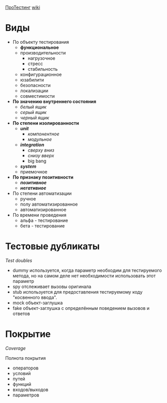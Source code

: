 [ПроТестинг](http://www.protesting.ru/testing/)
[wiki](https://ru.wikipedia.org/wiki/%D0%A2%D0%B5%D1%81%D1%82%D0%B8%D1%80%D0%BE%D0%B2%D0%B0%D0%BD%D0%B8%D0%B5_%D0%BF%D1%80%D0%BE%D0%B3%D1%80%D0%B0%D0%BC%D0%BC%D0%BD%D0%BE%D0%B3%D0%BE_%D0%BE%D0%B1%D0%B5%D1%81%D0%BF%D0%B5%D1%87%D0%B5%D0%BD%D0%B8%D1%8F)


# Виды

- По объекту тестирования
	- **функциональное**
	- производительности
		- нагрузочное
		- стресс
		- стабильность
	- конфигурационное
	- юзабилити
	- безопасности
	- локализации
	- совместимости
- **По значению внутреннего состояния**
	- *белый ящик*
	- *серый ящик*
	- *черный ящик*
- **По степени изолированности**
	- ***unit***
		- *компонентное*
		- *модульное*
	- ***integration***
		- *сверху вниз*
		- *снизу вверх*
		- big bang
	- ***system***
	- приемочное
- **По признаку позитивности**
	- ***позитивное***
	- ***негативное***
- По степени автоматизации
	- ручное
	- полу автоматизированное
	- автоматизированное
- По времени проведения
	- альфа - тестирование
	- бета - тестирование


# Тестовые дубликаты
*Test doubles*

- dummy
	используется, когда параметр необходим для тестируемого метода, но на самом деле нет необходимости использовать этот параметр 
- spy
	отслеживает вызовы оригинала
- stub
	используется для предоставления тестируемому коду "косвенного ввода".
- mock
	объект-заглушка
- fake
	объект-заглушка с определённым поведением вызовов и ответов


# Покрытие
*Coverage*

Полнота покрытия
- операторов
- условий
- путей
- функций
- входов/выходов
- параметров
